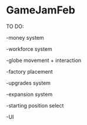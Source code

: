 # GameJamFeb

TO DO:

-money system

-workforce system

-globe movement + interaction

-factory placement

-upgrades system

-expansion system

-starting position select

-UI

